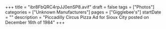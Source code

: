 +++
title = "ibr8FbQRC4rpJJ0enSP8.avif"
draft = false
tags = ["Photos"]
categories = ["Unknown Manufacturers"]
pages = ["Gigglebee's"]
startDate = ""
description = "Piccadilly Circus Pizza Ad for Sioux City posted on December 16th of 1984"
+++
